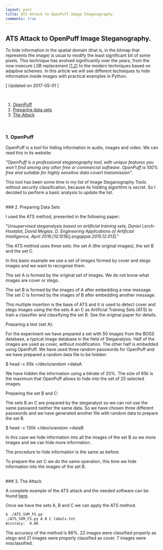 ```yaml
---
layout: post
title: ATS Attack to OpenPuff Image Steganography.
comments: true
---
```


## ATS Attack to OpenPuff Image Steganography. 

To hide information in the spatial domain (that is, in the bitmap that represents the image) is usual to modify the least significant bit of some pixels. This technique has evolved significantly over the years, from the now insecure LSB replacement [[1](#5-references),[2](#5-references)] to the modern techniques based on adaptive schemes. In this article we will see different techniques to hide information inside images with practical examples in Python. 

[ Updated on 2017-05-01 ]

<br>

1. [OpenPuff](#1-openpuff)
2. [Preparing data sets](#2-preparing-data-sets)
3. [The Attack](#3-the-attack)


<br>

### 1. OpenPuff

OpenPuff is a tool for hiding information in audio, images and video. We can read this in its website:

*"OpenPuff is a professional steganography tool, with unique features you won't find among any other free or commercial 
software. OpenPuff is 100% free and suitable for highly sensitive data covert transmission"*.

This tool has been some time in my list of Image Steganography Tools without security classification, because its hidding algorithm is secret. So I decided to perform a basic analysis to update the list.

<br>
### 2. Preparing Data Sets

I used the ATS method, presented in the following paper:

*"Unsupervised steganalysis based on artificial training sets, Daniel Lerch-Hostalot, 
David Megías. D. Engineering Applications of Artificial Intelligence, April 2016.[10.1016/j.engappai.2015.12.013]."*

The ATS method uses three sets: the set A (the original images), the set B and the set C.

In this basic example we use a set of images formed by cover and stego images and we want to recognise them.

The set A is formed by the original set of images. We do not know what images are cover or stego.

The set B is formed by the images of A after embedding a new message. The set C is formed by the images of B after embedding another message.

This multiple insertion is the base of ATS and it is used to detect cover and stego images using the the sets A an C as Artificial Training Sets (ATS) to train a classifier and classifying the set B. See the original paper for details.

Preparing a test (set A):

For the experiment we have prepared a set with 50 images from the BOSS database, a typical image database in the field of Steganalysis. Half of the images are used as cover, without modification. The other half is embedded using OpenPuff. We have used three random passwords for OpenPuff and we have prepared a random data file to be hidden:

$ head -c 65k </dev/urandom >dataA

We have hidden the information using a bitrate of 20%. The size of 65k is the maximum that OpenPuff allows to hide into the set of 25 selected images.

Preparing the set B and C:

The sets B an C are prepared by the steganalyst so we can not use the same password neither the same data. So we have chosen three different passwords and we have generated another file with random data to prepare the set B.

$ head -c 130k </dev/urandom >dataB

In this case we hide information into all the images of the set B so we more images and we can hide more information.

The procedure to hide information is the same as before.

To prepare the set C we do the same operation, this time we hide information into the images of the set B.

<br>
### 3. The Attack

A complete example of the ATS attack and the needed software can be found [here](https://github.com/daniellerch/papers_code/blob/master/ATS/README.md).

Once we have the sets A, B and C we can apply the ATS method. 

```bash
$ ./ATS_SVM_FS.py
./ATS_SVM_FS.py A B C labels.txt
Accuracy:  0.86
```

The accuracy of the method is 86%. 22 images were classified properly as stego and 21 images were properly classified as cover. 7 images were misclassified.




<script async src="//pagead2.googlesyndication.com/pagead/js/adsbygoogle.js"></script>
<ins class="adsbygoogle"
     style="display:block; text-align:center;"
     data-ad-format="fluid"
     data-ad-layout="in-article"
     data-ad-client="ca-pub-6203096125988865"
     data-ad-slot="7518886581"></ins>
<script>
     (adsbygoogle = window.adsbygoogle || []).push({});
</script>


